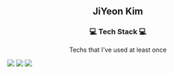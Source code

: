 <h2 align="center"> JiYeon Kim </h2>


<h3 align="center"> 💻  Tech Stack 💻</h3>

<p align="center"> Techs that I've used at least once </p>


<p align="center">

<img src="https://img.shields.io/badge/Java-007396?style=flat-square&logo=Java&logoColor=white"/></a> <img src="https://img.shields.io/badge/C++-00599C?style=flat-square&logo=cplusplus&logoColor=white"/></a>
<img src="https://img.shields.io/badge/Python-3766AB?style=flat-square&logo=Python&logoColor=white"/></a>

</p>
